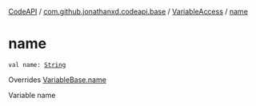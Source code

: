 [CodeAPI](../../index.md) / [com.github.jonathanxd.codeapi.base](../index.md) / [VariableAccess](index.md) / [name](.)

# name

`val name: `[`String`](https://kotlinlang.org/api/latest/jvm/stdlib/kotlin/-string/index.html)

Overrides [VariableBase.name](../-variable-base/name.md)

Variable name

